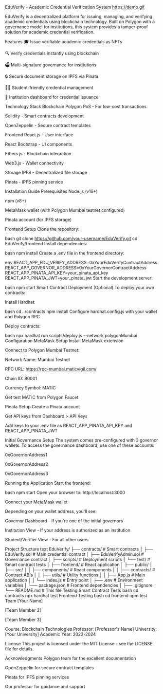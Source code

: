EduVerify - Academic Credential Verification System
https://demo.gif

EduVerify is a decentralized platform for issuing, managing, and verifying academic credentials using blockchain technology. Built on Polygon with a governance model for institutions, this system provides a tamper-proof solution for academic credential verification.

Features
🎓 Issue verifiable academic credentials as NFTs

🔍 Verify credentials instantly using blockchain

🗳️ Multi-signature governance for institutions

🔒 Secure document storage on IPFS via Pinata

👨‍🎓 Student-friendly credential management

🏫 Institution dashboard for credential issuance

Technology Stack
Blockchain
Polygon PoS - For low-cost transactions

Solidity - Smart contracts development

OpenZeppelin - Secure contract templates

Frontend
React.js - User interface

React Bootstrap - UI components

Ethers.js - Blockchain interaction

Web3.js - Wallet connectivity

Storage
IPFS - Decentralized file storage

Pinata - IPFS pinning service

Installation Guide
Prerequisites
Node.js (v16+)

npm (v8+)

MetaMask wallet (with Polygon Mumbai testnet configured)

Pinata account (for IPFS storage)

Frontend Setup
Clone the repository:

bash
git clone https://github.com/your-username/EduVerify.git
cd EduVerify/frontend
Install dependencies:

bash
npm install
Create a .env file in the frontend directory:

env
REACT_APP_EDU_VERIFY_ADDRESS=0xYourEduVerifyContractAddress
REACT_APP_GOVERNOR_ADDRESS=0xYourGovernorContractAddress
REACT_APP_PINATA_API_KEY=your_pinata_api_key
REACT_APP_PINATA_JWT=your_pinata_jwt
Start the development server:

bash
npm start
Smart Contract Deployment (Optional)
To deploy your own contracts:

Install Hardhat:

bash
cd ../contracts
npm install
Configure hardhat.config.js with your wallet and Polygon RPC

Deploy contracts:

bash
npx hardhat run scripts/deploy.js --network polygonMumbai
Configuration
MetaMask Setup
Install MetaMask extension

Connect to Polygon Mumbai Testnet:

Network Name: Mumbai Testnet

RPC URL: https://rpc-mumbai.maticvigil.com/

Chain ID: 80001

Currency Symbol: MATIC

Get test MATIC from Polygon Faucet

Pinata Setup
Create a Pinata account

Get API keys from Dashboard > API Keys

Add keys to your .env file as REACT_APP_PINATA_API_KEY and REACT_APP_PINATA_JWT

Initial Governance Setup
The system comes pre-configured with 3 governor wallets. To access the governance dashboard, use one of these accounts:

0xGovernorAddress1

0xGovernorAddress2

0xGovernorAddress3

Running the Application
Start the frontend:

bash
npm start
Open your browser to: http://localhost:3000

Connect your MetaMask wallet

Depending on your wallet address, you'll see:

Governor Dashboard - If you're one of the initial governors

Institution View - If your address is authorized as an institution

Student/Verifier View - For all other users

Project Structure
text
EduVerify/
├── contracts/                  # Smart contracts
│   ├── EduVerify.sol           # Main credential contract
│   ├── EduVerifyAdmin.sol      # Governance contract
│   ├── scripts/                # Deployment scripts
│   └── test/                   # Smart contract tests
│
├── frontend/                   # React application
│   ├── public/
│   ├── src/
│   │   ├── components/         # React components
│   │   ├── contracts/          # Contract ABIs
│   │   ├── utils/              # Utility functions
│   │   ├── App.js              # Main application
│   │   └── index.js            # Entry point
│   ├── .env                    # Environment variables
│   └── package.json            # Frontend dependencies
│
├── .gitignore
└── README.md                   # This file
Testing
Smart Contract Tests
bash
cd contracts
npx hardhat test
Frontend Testing
bash
cd frontend
npm test
Team
[Your Name]

[Team Member 2]

[Team Member 3]

Course: Blockchain Technologies
Professor: [Professor's Name]
University: [Your University]
Academic Year: 2023-2024

License
This project is licensed under the MIT License - see the LICENSE file for details.

Acknowledgments
Polygon team for the excellent documentation

OpenZeppelin for secure contract templates

Pinata for IPFS pinning services

Our professor for guidance and support
